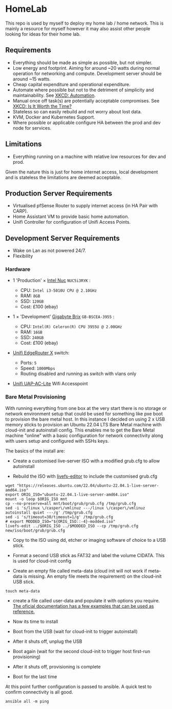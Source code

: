 # HomeLab

This repo is used by myself to deploy my home lab / home network. This is mainly a resource for myself however it may also assist other people looking for ideas for their home lab.

## Requirements

- Everything should be made as simple as possible, but not simpler.
- Low energy and footprint. Aiming for around ~20 watts during normal operation for networking and compute. Development server should be around ~15 watts.
- Cheap capital expenditure and operational expenditure.
- Automate where possible but not to the detriment of simplicity and maintainability. See [XKCD: Automation](https://xkcd.com/1319/).
- Manual once off task(s) are potentially acceptable compromises. See [XKCD: Is It Worth the Time?](https://xkcd.com/1205/)
- Stateless so can easily rebuild and not worry about lost data.
- KVM, Docker and Kubernetes Support.
- Where possible or applicable configure HA between the prod and dev node for services.

## Limitations

- Everything running on a machine with relative low resources for dev and prod.

Given the nature this is just for home internet access, local development and is stateless the limitations are deemed acceptable.

## Production Server Requirements

- Virtualised pfSense Router to supply internet access (in HA Pair with CARP).
- Home Assistant VM to provide basic home automation.
- Unifi Controller for configuration of Unifi Access Points.

## Development Server Requirements

- Wake on Lan as not powered 24/7.
- Flexibility

### Hardware

- 1 'Production' × [Intel Nuc](https://ark.intel.com/content/www/us/en/ark/products/83256/intel-nuc-kit-nuc5i3ryk.html) `NUC5i3RYK` :

  - CPU: `Intel i3-5010U CPU @ 2.10GHz`
  - RAM: `8GB`
  - SSD: `120GB`
  - Cost: £100 (ebay)

- 1 × 'Development' [Gigabyte Brix](https://www.gigabyte.com/uk/Mini-PcBarebone/GB-BSCEA-3955-rev-10#ov) `GB-BSCEA-3955` :

  - CPU: `Intel(R) Celeron(R) CPU 3955U @ 2.00GHz`
  - RAM: `16GB`
  - SSD: `240GB`
  - Cost: £100 (ebay)

- [Unifi EdgeRouter X](https://store.ui.com/collections/operator-edgemax-routers/products/edgerouter-x) switch:

  - Ports: `5`
  - Speed: `1000Mbps`
  - Routing disabled and running as switch with vlans only

- [Unifi UAP-AC-Lite](https://eu.store.ui.com/products/unifi-ac-lite) Wifi Accesspoint

### Bare Metal Provisioning

With running everything from one box at the very start there is no storage or network environment setup that could be used for something like pxe boot to provision the bare metal host. In this instance I decided on using 2 x USB memory sticks to provision an Ubuntu 22.04 LTS Bare Metal machine with cloud-init and autoinstall config. This enables me to get the Bare Metal machine "online" with a basic configuration for network connectivity along with users setup and configured with SSHs keys.

The basics of the install are:

- Create a customised live-server ISO with a modified grub.cfg to allow autoinstall

- Rebuild the ISO with [livefs-editor](https://github.com/mwhudson/livefs-editor) to include the customised grub.cfg

```
wget "https://releases.ubuntu.com/22.04/ubuntu-22.04.1-live-server-amd64.iso"
export ORIG_ISO="ubuntu-22.04.1-live-server-amd64.iso"
mount -o loop $ORIG_ISO mnt
cp --no-preserve=all mnt/boot/grub/grub.cfg /tmp/grub.cfg
sed -i 's/linux \/casper\/vmlinuz ---/linux \/casper\/vmlinuz autoinstall quiet ---/g' /tmp/grub.cfg
sed -i 's/timeout=30/timeout=1/g' /tmp/grub.cfg
# export MODDED_ISO="${ORIG_ISO::-4}-modded.iso"
livefs-edit ../$ORIG_ISO ../$MODDED_ISO --cp /tmp/grub.cfg new/iso/boot/grub/grub.cfg
```

- Copy to the ISO using dd, etcher or imaging software of choice to a USB stick.

- Format a second USB stick as FAT32 and label the volume CIDATA. This is used for cloud-init config

- Create an empty file called meta-data (cloud init will not work if meta-data is missing. An empty file meets the requirement) on the cloud-init USB stick.

```
touch meta-data
```

- create a file called user-data and populate it with options you require. [The oficial documentation has a few examples that can be used as reference.](https://ubuntu.com/server/docs/install/autoinstall)

- Now its time to install

- Boot from the USB (wait for cloud-init to trigger autoinstall)
- After it shuts off, unplug the USB
- Boot again (wait for the second cloud-init to trigger host first-run provisioning)
- After it shuts off, provisioning is complete
- Boot for the last time

At this point further configuration is passed to ansible. A quick test to confirm connectivity is all good.

```
ansible all -m ping
```
